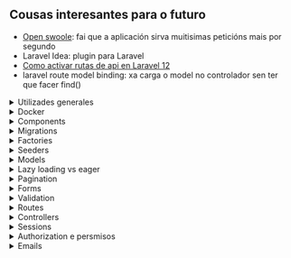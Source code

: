 ## Cousas interesantes para o futuro
* [Open swoole](https://www.youtube.com/watch?v=nGJOOS1Zd9Q&ab_channel=ThePrimeTime): fai que a aplicación sirva muitisimas peticións mais por segundo
* Laravel Idea: plugin para Laravel
* [Como activar rutas de api en Laravel 12](https://laracasts.com/discuss/channels/laravel/routesapiphp-removed-in-laravel-12-use-web-or-restore-it)
* laravel route model binding: xa carga o model no controlador sen ter que facer find()

<details>
<summary>Utilizades generales</summary>

# Utilidades generales
## Url completa da aplicación
Se queremos unha ruta da nosa aplicación coa url completa, para por exemplo un enlace
nun email, usaremos `url()`.

````php
url('/jobs/'.$job->id) //http://localhost:8000/jobs/204
````
Esto vai funcionar siempre, sustituindo localhost polo servidor no que estea a aplicacion
correndo.
</details>


<details>
<summary>Docker</summary>

# Docker
Me cago en dios para levantar esto.
* Esta usando php artisan serve para o servidor
  * Levantao ao levantar o docker porque llo puxen no Dockerfile

## Que facer todos os dias ao arrancar
1. Ir ao docker desktop e borrar os contenedores
2. Arrancalos e build
````shell
docker compose up -d --build
````

Igual tarda un pouco en arrancar a laravel_app, pero o final vai.

## Crear o proxecto de 0
1. Crear `docker-compose.yml`, con php e laravel, mysql e phpmyadmin:
````yaml
version: '3.8'

services:
  app:
    build:
      context: .
      dockerfile: Dockerfile
    container_name: laravel_app
    working_dir: /var/www
    volumes:
      - ./laravel-app:/var/www
    ports:
      - "8000:8000"
    depends_on:
      - mysql
    networks:
      - laravel

  mysql:
    image: mysql:8.0
    container_name: laravel_mysql
    restart: always
    environment:
      MYSQL_ROOT_PASSWORD: root
      MYSQL_DATABASE: laravel
      MYSQL_USER: laravel
      MYSQL_PASSWORD: secret
    ports:
      - "3306:3306"
    volumes:
      - db_data:/var/lib/mysql
    networks:
      - laravel

  phpmyadmin:
    image: phpmyadmin/phpmyadmin
    container_name: laravel_phpmyadmin
    environment:
      PMA_HOST: mysql
      MYSQL_ROOT_PASSWORD: root
    ports:
      - "8080:80"
    networks:
      - laravel

volumes:
  db_data:

networks:
  laravel:
````

2. Creamos a carpeta do proyecto laravel con:
````shell
docker run --rm -v [rutaAbsolutaDoDirectorioCoDockerCompose][/carpetaNovaProxectoLaravel]:/app composer create-project laravel/laravel .
````

3. DockerFile
````dockerfile
FROM php:8.2-cli

# Install system dependencies and extensions
RUN apt-get update && apt-get install -y \
    unzip \
    zip \
    git \
    curl \
    libzip-dev \
    && docker-php-ext-install zip pdo_mysql

# Install Composer
COPY --from=composer:latest /usr/bin/composer /usr/bin/composer

WORKDIR /var/www

# Start the Laravel dev server
CMD ["sh", "-c", "composer install && php artisan serve --host=0.0.0.0 --port=8000"]
````

4. Modificar o `.env` para poñer a conexion a bd
````dotenv
DB_CONNECTION=mysql
DB_HOST=mysql
DB_PORT=3306
DB_DATABASE=laravel
DB_USERNAME=laravel
DB_PASSWORD=secret
````

5. Facer a build e iniciar
````shell
docker-compose up --build -d
````
6. AH si e facer as migracións da bd pa ter usuarios sessions e asi:
````shell
docker exec -it laravel_app bash
cd /var/www
php artisan migrate
````
</details>


<details>
<summary>Components</summary>

# Components
Son a mellor forma de reutilizar codigo nas vistas, pequenos trozos de html
que se incluen en outras vistas, podendolle pasar datos.

## Como crealos e chamalos
Creanse en `resources/views/components` e chamanse dende outra vista facendo:
````html
<x-nomeFicheiroComponente ></x-x-nomeFicheiroComponente>
````

## Pasar datos
Hai tipos de datos que lle pasamos aos componentes
* Atributos: todos os atributos html que se queren añadir ao componente. Accedese a eles con `$attributes`
* Slots: os elementos que van ir dentro do componente. Podese acceder:
  * Mediante a variable `$slot`, que pilla todo o contido interior non nomeado
  * Named slots, ponselle un nome a ese contido
* Propiedades: sirven como os argumentos de unha función, son iguales aos atributos,
solo que no valor podeselle poñer logica de php.

#### Ejemplo:
O componente
````injectablephp
@props([
    'active' => false
])

<a
   class="{{ $active ? "bg-gray-900 text-white" : "text-gray-300 hover:bg-gray-700 hover:text-white"}} rounded-md px-3 py-2 text-sm font-medium"
   aria-current="{{ $active ? "true" : "false" }}"
    {{ $attributes }}
>
    {{ $slot }}
</a>
````
Usalo:
````injectablephp
<x-nav-link href="/" :active="request()->is('/')">Dashboard</x-nav-link>
````
</details>

<details>
<summary>Migrations</summary>

# Migracions
Son archivos para interactuar coa estructura da base de datos, tablas, columnas...
* Ubicanse en `database/migrations`

### Crear unha migración
1. Podese crear a man pero recomendase usar o comando:
````shell
php artisan make:migration
````
2. Crearanos o archivo con duas funcions, unha para facer a migración e outra para revertila en caso de ser necesario
   * Neste caso crea a tabla job_listing
````php
<?php

use Illuminate\Database\Migrations\Migration;
use Illuminate\Database\Schema\Blueprint;
use Illuminate\Support\Facades\Schema;

return new class extends Migration
{
    /**
     * Run the migrations.
     */
    public function up(): void
    {
        Schema::create('job_listing', function (Blueprint $table) {
            $table->id();
            $table->string('name')->unique();
            $table->float('salary');
            $table->timestamps();
        });
    }

    /**
     * Reverse the migrations.
     */
    public function down(): void
    {
        Schema::dropIfExists('job_listing');
    }
};
````

### Ejecutar migracions
Por muitas que creemos se non as ejecutamos non van facer nada, para ejecutalas:

#### Todas
````shell
php artisan migrate
````
#### Unha en concreto
````shell
php artisan migrate --path --path=database/migrations/2024_04_25_123456_create_jobs_table.php
````
#### Borrar todo e facer as migracions de 0
````shell
php artisan migrate:fresh
````
#### Facer rollback de migracions
Suponse que solo vai afectar as tablas afectadas polas últimas migracions (e borra datos)
````shell
php artisan migrate:rollback
````
Se solo queremos que afecte en concreto as tablas das `2 ultimas`:
````shell
php artisan migrate:rollback --step=2
```` 

</details>

<details>
<summary>Factories</summary>

# Factories
EXTENDER MAIS A INVESTIGACIÓN EN ESTO

Valen para crear instancias de objetos con datos falsos, moi utiles para
test sobretodo ou facer un seed da base de datos.

## Creación
1. Crear unha factory para o modelo Post
````shell
php artisan make:factory PostFactory --model=Post
````
2. Indicar os datos a generar:
````php
class PostFactory extends Factory
{
    /**
     * Define the model's default state.
     *
     * @return array<string, mixed>
     */
    public function definition(): array
    {
        return [
            'name' => fake()->title,
            'content' => fake()->sentence(),
            'user_id' => User::inRandomOrder()->first()?->id
        ];
    }
}
````

## Uso
Para por ejemplo crear na bd 50 Posts con datos falsos:
````php
Post::factory(50)->create();
````

</details>

<details>
<summary>Seeders</summary>

# Seeders
Gardanse en `database/seeders`.

Basicamente, son clases que nos sirven para poblar a base de datos. Podemos usar clases
genericas que poblen toda a base de datos(`DatabaseSeeder.php`), ou chamar a unha personalizada
que solo meta datos en certas tablas que nos digamos.

Esto combinado cos factories, fai que poblar a base de datos sexa unha chorrada, porque chamamos
aos factories das clases dentro do seeder e xa fan todo. Tamen podemos chamar a outros seeders.

## Seeders personalizados
Podemos crear seeders personalizados que solo metan datos en x tablas, xa sexa por manter
o codigo mais ordenado, para un test en concreto, modelo en concreto...

1. Facer a clase
````shell
php artisan make:seeder
````
2. Modificala, nesta por ejemplo chamase ao factory de Job e Employee
````php
class JobEmployeeSeeder extends Seeder
{
    /**
     * Run the database seeds.
     */
    public function run(): void
    {
        Employee::factory(30)->create();
        Job::factory(200)->create();
    }
}
````

4. Ahora podemos:
* Chamala dende outros seeders, por ejemplo dende `DatabaseSeeder.php`:
````php
class DatabaseSeeder extends Seeder
{
    /**
     * Seed the application's database.
     */
    public function run(): void
    {
        User::factory(10)->create();

        $this->call(JobEmployeeSeeder::class); //chamamos ao seeder
    }
}
````
* Usala directamente para facer ese seed:
````shell
php artisan db:seed --class=JobEmployeeSeeder
````

## Migracións con seed
Despois de facer unha migración, podemoslle indicar que faga o seed da base de datos.
Ej. migración fresh que fai seed despois de crear toda a estructura
````shell
php artisan migrate:fresh --seed
````
Tamen podemos facer a migración con un seeder en concreto:
````shell
php artisan migrate:fresh --seed --seeder=YourCustomSeeder

````


</details>

<details>
<summary>Models</summary>

# Models
Un modelo non é mais que unha clase que representa unha tabla da base
de datos. Podense establecer relacións entre modelos e facer consultas
sen escribir nada de sql, cousa que para facer CRUDs fai que se fagan
nunha patada.

## Creación
Para crear o modelo podemos usar o comando de artisan, e ademais indicamos
que tamen cree a migración e o factory correspondiente (`-mf`):
````shell
php artisan make:model -mf Proba
````

Exemplo de un modelo que:
* usa o trait de HasFactory para poder usar a factoria
* gardase na tabla `job_listing`
* ten 2 atributos que se poden asignar masivamente ('name','salary')
* ten unha relación `Job N:1 Employee `
````php
class Job extends Model
{
    use HasFactory;

    protected $table = 'job_listing';
    protected $fillable = [
        'name',
        'salary'
    ];

    public function employee(){
        return $this->belongsTo(Employee::class,'idEmployee');
    }
}
````

## Tabla
Para indicar un nombre de tabla distinto, indicase no modelo o atributo `table`.
````php
protected $table = 'job_listing';
````

## Atributos
### Fillable
Para indicar os atributos se poden asignar de forma masiva (usando `create`)
hai que indicalos no atributo `fillable`:
````php
protected $fillable = [
    'name',
    'salary'
];
````
De esta maneira, os atributos que non estean indicados en fillable non se gardarán
ao usar create.
Ej.:
````php
Job::create([
    'name' => 'Jorge',
    'salary' => 5000,
    'isAdmin' => true //este valor non se vai gardar
]);
````
### Guarded
Por outro lado, guarded fai todo o contrario que fillable. Permitiran gardarse todas
os atributos do modelo menos os indicados en guarded:
````php
protected $guarded = [];
````
Neste caso permitiran gardarse todos os atributos do modelo.

## Soft delete
Se queremos que o modelo non se borre realmente da bd ao facer `->delete()` senon que teña un campo
que indique a fecha na que se borrou:
1. Use `SoftDelete` no modelo.
````php
class Post extends Model
{
    use SoftDeletes;
````
2. Na migración da tabla, añadir un campo `->softDeletes()`:
````php
Schema::table('posts', function (Blueprint $table) {
    $table->softDeletes();
});
````

### Como funcionará
````php
$post->delete(); // Sets deleted_at timestamp
Post::all(); // Only where deleted_at IS NULL
Post::withTrashed()->get(); //Include soft-deleted records
Post::onlyTrashed()->get(); //Get only soft-deleted records
$post->restore(); //Restore a soft-deleted record
$post->forceDelete(); //Permanently delete
$post->trashed() //know if a post is softdeleted
````

### Soft delete en relacións
Para que nos dea unha relación que esta soft deleted, hai que indicalo con `withTrashed`:
````php
$user->posts()->withTrashed()->get();
````

Para facer soft deletes ou recuperar tamen das relacións `belongsToMany`:
````php
class User extends Model
{
    use SoftDeletes;

    protected static function booted()
    {
        static::deleting(function ($user) {
            if (! $user->isForceDeleting()) {
                $user->posts()->delete();
            }
        });

        static::restoring(function ($user) {
            $user->posts()->withTrashed()->restore();
        });
    }

    public function posts()
    {
        return $this->hasMany(Post::class);
    }
}
````

## casts()
Se queremos que o atributo sexa dunha forma no modelo pero distinta na bd indicamolo na funcion
`casts()`.

Por ejemplo temos un campo de texto que ten un json na bd, e queremos que cando estea no modelo
sea un array:
1. Na bd
````json
{"theme":"dark","notifications":true}
````
2. Migracion:
````php
Schema::table('users', function (Blueprint $table) {
    $table->json('settings')->nullable();
});
````
3. No modelo:
````php
protected function casts(): array
{
    return [
        'settings' => 'array',
    ];
}
````
4. Ahora podemos facer:
````php
$theme = $user->settings['theme'];
````

## Relacions
Para acceder aos datos dunha relación, crearemos funcions que se chamen igual
que o modelo ao que fai referencia a fk, e que devolverán unha objeto de relación.

Ao crear esta función, poderemos acceder a ela de duas maneiras:
* Property style access(`$job->employee`): que nos vai devolver o objeto Employee da 
relacion
* Method access(`$job->employee()`): vainos devolver o objeto de relación, no cal podemos
aplicar mais funcions de consulta.

### belongsTo (N:1)
Cando se usa na función de un modelo, indica que o modelo é o que ten a fk da relación.

Neste caso, un job terá un employee, e a función solo devolvera un objeto Employee.

````php
public function employee(){
    return $this->belongsTo(Employee::class,'idEmployee');
}
````
* `idEmployee`: indica o nome da fk na tabla jobs (opcional, necesario se indicamos
un nombre de columna non convencional como en este caso)

### hasMany (1:N)
O modelo que a usa NON ten a fk da relación. Vai devolver unha collection de
objetos da clase indicada.

Neste caso un Employee ten multiples Jobs (1:N).
````php
public function jobs(){
    return $this->hasMany(Job::class,'idEmployee');
}
````
* `idEmployee`: indica o nome da columna da tabla jobs que fai referencia a fk de
employes

### belongsToMany (N:N)
Relación na que ambas partes teñen multiples relacións entre elas, usando unha taboa
de relación.

Migración da taboa de relación:
````php
Schema::create('post_tag', function (Blueprint $table) {
    $table->id();
    $table->foreignIdFor(\App\Models\Post::class,'postId')->constrained()
        ->cascadeOnDelete();
    $table->foreignIdFor(\App\Models\Tag::class,'tagId')->constrained()
        ->cascadeOnDelete();
    $table->timestamps();
});
````

Exemplo do metodo dende Post:
````php
public function tags(){
    return $this->belongsToMany(Tag::class, 'post_tag', 'postId', 'tagId');
}
````
Todos estes parametros son necesarios solo se puxemos nomes fora do estantar
* `post_tag`: nome da taboa de relación
* `postId`: nome da columna da tabla de relación que fai referencia a fk do modelo
que no que se esta definindo a función (Post en este caso)
* `tagId`: nome da columna da tabla de relación que fai referencia a fk do modelo da
outra parte da relación (Tag en este caso)
</details>

<details>
<summary>Lazy loading vs eager</summary>

# Lazy loading vs eager
Son maneiras de cargar os datos das relacións no noso programa
* `lazy`(defecto): carganse os datos (faise outra query) solo cando se quere acceder a relación
* `eager`: carganse os datos tanto do modelo como das relacións indicadas todos xuntos

## Lazy
Se non se indica, as relacións cargaranse como lazy.
````php
$job->employee //farase unha query para coller a info da tag
````
## Eager
Cargaranse os datos das relacións indicadas xunto cos modelos:
````php
$jobs = Job::with('employee')->get();
foreach ($jobs as $job) {
    echo $job->employer->name; //non fai mais queries
}
````
Tamen se pode indicar de cargar a relación despois de facer a query:
````php
$jobs = Job::all();
$jobs->load('employer');
````
E se queremos cargar as nested relations tamen podemos, por ejemplo, de cada Employee
tamen cargar o address:
````php
$jobs = Job::with('employee.address')->get();
````

### Cargar todas as relacións
Podemos cargar todas as relacións sen indicar o nome de cada unha con:
````php
$employees = Employee::all()->withRelationshipAutoloading();
````
E se nin siquiera queremos poñer eso, senon que sea o defecto da nosa aplicación
(NON RECOMENDADO) en `AppServiceProvider`:
````php
public function boot(): void
{
    Model::automaticallyEagerLoadRelationships();
}
````


## n+1 query problem
É un problema que ocurre cando cargamos as relacións de maneira `lazy`, é dicir, que
non van estar dispoñibles os datos ata que queremos acceder a eles, momento no que
se fai unha query a bd para obtelos. De ahí o nome n+1, xa que facemos a query para
obter o objeto, e unha query para cada relación.

Ejemplo, por cada Employee, fai unha query para buscar os Job:
````php
$employees = Employee::all();
$employees->each(function ($e){
    $jobs = $e->jobs;
});
````

Para que esto non pase, usaremos o loading `eager`.

### Configurar para que lance error cando se faga lazy loading
En `AppServiceProvider`:
````php
public function boot(): void
{
    Model::preventLazyLoading();
}
````

</details>

<details>
<summary>Pagination</summary>

# Pagination
Se non queremos cargar todos os datos xuntos (recomendado) teremos que usar paginación,
que basicamente aplica un limit con un offset a query.

Ejemplo basico
1. Aplicar paginación na consulta, neste caso de 4 en catro:
````php
$jobs = Job::with('employee')->paginate(4);
````
2. Mostrar os botons para ir a siguiente pagina na vista:
````php
{{ $jobs->links() }}
````

## Formas de paginación
Hai basicamente 3 formas distintas de paginación:
* `paginate()`: a mais costosa en terminos de eficiencia, pero indica o numero de paginas
e podense mover entre as paginas.
* `simplePaginate()`: mais eficiente que paginate xa que non fai un count de todos os resultados.
Solo mostra os botons de atras e siguiente.
* `cursorPaginate()`: a mais eficiente, xa que usa cursores e non OFFSET. Usado en grandes
cantidades de datos que se teñen que actualizar frecuentemente.

❗ Diferencia importante cursorPaginate. En vez de pasar o numero de pagina por a url (`/posts?page=7`)
pasa un cursor(`/posts?cursor=eyJqb2JfbGlzdGluZy5pZCI6NCwiX3BvaW50c1RvTmV4dEl0ZW1zIjp0cnVlfQ`), que é o pointer en base64 ao ultimo item da pagina actual. Con esto, laravel
sabe dende que item seguir a siguiente pagina, ainda que se añadan mais items a tabla non vai
afectar, cousa que si pasa con paginate e simplePaginate, xa que usan offset.

### Paginate
É o mais lento, pero o mais completo en terminos de usabilidad. Mostra a cantidad de 
resultados e permite navegar mediante o  numero de pagina.
````php
$jobs = Job::with('employee')->paginate(4);
````
### SimplePaginate
Igual que paginate, pero mais eficiente, xa que non fai un count dos resultados.
Permite navegar con botons de atras e adiante.
````php
$jobs = Job::simplePaginate(2);
````

### CursorPaginate
A mais eficiente e robusta, perfecta para aplicacións con scroll infinito ou apis.
Como xa expliquei arriba, usa cursor en vez de offset.

⚠️Os datos da consulta deben de estar ordenador por un campo UNICO e indexado(id por ejemplo),
xa que senon non sabería dende que item seguir na siguiente pagina.

Puntos bos✔️:
* A mais rapida
* Robusta, a paginacion non cambia ainda que se inserten ou borren elementos da tabla.

Contras❌:
* Non se pode acceder a url facilmente, hai que pasar na resposta tanto o siguiente
como o anterior cursor.

Uso:
````php
$jobs = Job::cursorPaginate(2); //pagina de 2 en 2
````

#### Ejemplo de api
Devolve a resposta xunto co anterior e siguiente cursor (null se non hai mais).

Atención ao detalle de por que campos ordena, created_at e id. Non podería ordenar solo
por o campo created_at, xa que pode haber varios registros co mismo valor. Por eso
despois tamen ordena por o id, un campo unico e indexado.
````php
use App\Models\Post;
use Illuminate\Http\Request;

public function index(Request $request)
{
    $posts = Post::orderBy('created_at', 'desc')
                 ->orderBy('id', 'desc')
                 ->cursorPaginate(20);

    return response()->json([
        'data' => $posts->items(),
        'next_cursor' => $posts->nextCursor()?->encode(), // Nullable safe operator
        'prev_cursor' => $posts->previousCursor()?->encode(),
    ]);
}
````
Para entendelo en profundidad. Vamonos poñer no caso que estamos na pagina 3, e o ultimo
item ten o id `123` e fui creado `2025-04-30T10:00:00`:

1. Laravel creará o cursor en base64 a partir do json con estes dous datos:
````json
{
  "created_at": "2025-04-30T10:00:00",
  "id": 123
}
````
2. O que nos daría un cursor:
````php
eyJjcmVhdGVkX2F0IjoiMjAyNS0wNC0zMFQxMDowMDowMCIsImlkIjoxMjN9
````
3. Con ese cursor, ao pasar a pagina 4 fará a siguiente query:
````sql
SELECT * FROM posts
WHERE
    (created_at < '2025-04-30 10:00:00')
   OR (
        created_at = '2025-04-30 10:00:00'
        AND id < 123
    )
ORDER BY created_at DESC, id DESC
LIMIT 21;
````
O where pode parecer algo raro, xa que parece que o OR fai cortocircuito en sql, pero non,
ambas condicions son evaluadas. Ainda así, a logica é a misma, xa que se o created_at
é menor que a fecha do cursor, a segunda condición xa non vai importar, xa que a primeira
true, polo que a fila vaise incluir nos resultados.
Asi que: 
1. Comproba que a fecha sea mais antigua que a do cursor
2. SOLO IMPORTA SE A PRIMEIRA NON SE CUMPLE. Comproba que a fecha sexa igual que a do
cursor, pero o id sexa menor. De esta maneira se hai filas coa misma fecha, incluense
igualmente se o id é menor.

## Uso da paginación en vistas
É moi sencillo, simplemente na vista poñemos:
````php
<div>{{ $jobs->links() }}</div>
````

Laravel por defecto pensará que estamos usando tailwind, asi que se o estamos facendo
xa se vai ver ben de por si os enlaces. Se queremos modificar a forma na que se ven,
hai que facer cambios.

### Personalizar vista de paginación
Para personalizar como se ve a paginación, non podemos facelo directamente, xa que as
vistas de como se ve están en vendor, na carpeta de dependecias de composer, asi que
primeiro hai que facer unha copia da vista de paginación a nosa carpeta publica e 
despois moidicala.

1. Copiar as vistas de paginación:
````shell
php artisan vendor:publish
````
![que seleccionar](imagenesApuntes/img.png)
2. Se imos usar tailwind, podemos deixar solo `tailwind.blade.php` e borrar o resto,
xa que se despois cambiamos por ejemplo por boostrap e non temos as vistas en resources,
simplemente vai mirar na carpeta vendor por elas.
3. Modificamos a vista `tailwind.blade.php` (neste caso) e xa veremos os cambios.
4. (Opcional). Se queremos cambiar para que use por defecto a vista de boostrap5 por ejemplo,
modificaremos `AppServiceProvider`:
````php
public function boot(): void
{
    Paginator::useBootstrapFive();
}
````
</details>

<details>
<summary>Forms</summary>

# Forms
## CSRF
CSRF (Cross Site Request Forgery) é un tipo de ataque no que unha pagina maliciosa
fai un post dende o navegador de un usuario coa sesion iniciada na nosa pagina. 

Poñamos o caso no que un usuario inicia sesion no seu banco, crease a cookie de session non?
Ahora imaginate que entra nunha web maliciosa que fai un post para cambiar a contraseña a ese
mismo banco, de normal non podería xa que tería que iniciar sesion, pero ao existir a cookie
no navegador da victima a aplicación pensa que esta autenticado, e deixalle cambiar a cookie.

### @csfr
Solucionar esto en laravel é moi facil, dentro de cada formulario poremos `@csrf`:
````php
<form method="post" action="/jobs">
        @csrf
````

O que fai esto é crear un campo hidden con un token unico, o cal se enviará xunto co resto de
campos ao POST. Este token crease como atributo dentro da sesion do usuario, e se o token enviado no POST
non coincide laravel devolve un `419`;

</details>

<details>
<summary>Validation</summary>

# Validation
En laravel é moi simple validar formularios e mostrar os errores. Usaremos o metodo validate, ao cal lle 
pasaremos asociativo con atributo => validacions. Se a request non pasa a validación, laravel fai un redirect
back, facendo que:
* o old input sea flasheado na session
* teñamos os errores disponibles en `$errors`

Ejemplo de unha validación simple:
1. No controlador, usaremos `request()->validate` para validar os campos. 
   - Se todo valida, devolvenos un array asociativo co nome do campo e o valor do formulario.
   - Se falla, fai redirect back flasheando a old data na session e pasando os `$errors` a vista.

````php
Route::post('/jobs',function (){
    $validated = request()->validate([
        'name' => ['required', 'min:3'],
        'salary' => ['numeric']
    ]);

    Job::create($validated);

    return redirect('/');
});
````
2. Na vista, despois podemos usar a variable `$errors` directamente (esta sempre dispoñible) para mostrar os errores e 
`old()` para coller os datos antiguos da session.
````php
<div class="mt-10 grid grid-cols-1 gap-x-6 gap-y-8 sm:grid-cols-6">
    <div class="sm:col-span-4">
        <label for="name" class="block text-sm/6 font-medium text-gray-900">Job Name</label>
        <div class="mt-2">
            <div class="flex items-center rounded-md bg-white pl-3 outline-1 -outline-offset-1 outline-gray-300 focus-within:outline-2 focus-within:-outline-offset-2 focus-within:outline-indigo-600">
                <input type="text" value="{{ old('name') }}" name="name" id="name" class="block min-w-0 grow py-1.5 pr-3 pl-1 text-base text-gray-900 placeholder:text-gray-400 focus:outline-none sm:text-sm/6" placeholder="Plumber">
            </div>
        </div>
        @error('name')
            <x-error>{{ $message }}</x-error>
        @enderror
    </div>
</div>
````

## FormRequest personalizados
Podemos crear os nosos Request personalizados, os cales se lle pasarán como argumento ao controlador en vez de o Request
normal.

Con esto, a parte de moita mais reusabilida das reglas de validación, xa nin siquiera teremos que facer o validate dentro
do controlador, laravel faino automaticamente antes de que a request chegue a el:
````php
Route::post('/jobs', function (StoreJobRequest $request) { //se a validacion falla non se executa o controller
    Job::create($request->validated()); //collemos todos os parametros validados
    return redirect('/')->with('success', 'Job created!');
});
````

### Creación
Para crear un novo FormRequest:

1. Creamolo con artisan:
````shell
php artisan make:request StoreJobRequest
````
### Authorize
Donde se inclue a logica que indica que o usuario ten permiso para realizar esa acción ou non. No caso de devolver
false devolvería unha resposta con codigo:
* `403` Forbidden: se esta logueado pero non ten permisos. Ten sentido que por defecto sempre devolva esta e non un
401 Unauthorized(necesitas estar logueado) porque a ruta xa debería ter un middleware que checkeara que esta logueado
antes de chegar ao controlador e ejecutar o FormRequest

Se queremos, podemos cambiar o funcionamiento por defecto facendo Override de `failedAuthorization()`:
````php
protected function failedAuthorization()
{
    throw new AuthorizationException('Son un mensaje meu, tes que estar logueado!!', 401);
}
````

### Rules
Donde se indican as reglas de validación:
````php
public function rules(): array
{
    return [
        'name' => ["required","string","min:3","unique:job_listing,name"],
        "salary" => ["nullable","numeric"]
    ];
}
````
#### Validar custom objects ou arrays
````php
public function rules()
{
    return [
        'items' => 'required|array',
        'items.*.name' => 'required|string',
        'items.*.price' => 'required|numeric|min:0',
    ];
}
````

### PrepareForValidation
Se queremos cambiar os atributos antes de facer a validación, faremolo aquí:
````php
protected function prepareForValidation()
{
    $this->merge([
        'salary' => str_replace(',', '', $this->salary),
    ]);
}
````

## Ciclo de vida das validacions
Para entender ben as validacións, vou explicar ben o ciclo de vida, diferenciando tamen as validacións por api e por web,
as cales devolveran un json ou un redirect back cos errores respectivamente automaticamente gracias ao Handler.

1. Dentro do noso objeto request `StoreJobRequest` teremos as reglas de validación:
````php
class StoreJobRequest extends FormRequest
{
    public function rules()
    {
        return [
            'name' => ['required', 'min:3'],
            'salary' => ['nullable', 'numeric'],
        ];
    }

    public function authorize()
    {
        return true;
    }
}
````
2. Se as validacions fallan, laravel chama ao metodo `failedValidation()`, o cal lanza unha `ValidationException`.
   - podese sobreescribir o metodo failedValidation para cambiar o comportamento
3. Esta excepcion é recollida polo `Handler.php`, o cal comproba se a request espera un json para automaticamente
elegir se facer un redirect back ou mandar un json cos errores.
````php
if ($request->expectsJson()) {
    return $this->invalidJson($request, $exception);
} else {
    return redirect()->back()->withErrors(...)->withInput();
}
````
4. No caso de esperar un json, ejecutase o metodo `invalidJson()`:
````php
protected function invalidJson($request, ValidationException $exception)
{
    return response()->json([
        'message' => $exception->getMessage(),
        'errors' => $exception->errors(),
    ], $exception->status);
}
````

### Que nos permite este comportamento
Que esto funcione así, permitenos usar o mismo objeto Request tanto para a api como para web, tendo solo que escribir
as reglas de validación 1 vez, xestionando o tipo de resposta automaticamente.

`web.php`:
````php
Route::view('/jobs/create', 'jobs.create');
Route::post('/jobs', function (StoreJobRequest $request) {
    Job::create($request->validated());
    return redirect('/')->with('success', 'Job created!');
});
````
`api.php`:
````php
Route::post('/jobs', function (StoreJobRequest $request) {
    $job = Job::create($request->validated());
    return response()->json(['job' => $job], 201);
});
````

</details>

<details>
<summary>Routes</summary>

# Routes
Para ver todas as rutas da aplicación, sen incluir as de vendor:
````shell
php artisan route:list --except-vendor
````

## Route model binding
Se non queremos estar facendo `findOrFail` continuamente nos controladores, podemos facer que se cargue o modelo
automaticamente xa na definición da ruta.

````php
Route::get('/jobs/{job}/edit',function (Job $job){
    return view('jobs.edit',compact('job'));
});
````

Indicar que Laravel ejecuta antes o Model binding que o FormRequest para a validación. Guay!!

Se queremos que o campo polo que busque o modelo na bd non sexa o id, podemos:
1. Indicalo no parametro da ruta:
````php
Route::get('/jobs/{job:name}/edit',function (Job $job){
    return view('jobs.edit',compact('job'));
});
````
2. Indicalo no propio modelo, polo que aplicará a todas as rutas:
````php
public function getRouteKeyName()
{
    return 'name';
}
````

### Customizar o que pasa se non se encontra o resource
Usaremos a funcion missing para indicar que facer (se non queremos o por defecto error 404)
````php
Route::resource('photos', PhotoController::class)
    ->missing(function (Request $request) {
        return Redirect::route('photos.index');
    });
````

</details>


<details>
<summary>Controllers</summary>

# Controllers
Obviamente, non imos poñer toda a logica de cada ruta no arquivo de rutas, para eso creamos controladores,
con funcions que gestionan a logica das rutas.

Para crear un controlador:
````shell
php artisan make:controller
````

## Tipos
Poderemos crear varios tipos:
* **Empty**: crea un controlador vacio
* **Resource**: con todos os metodos necesarios para CRUD
* **Singleton**: igual que resource, pero non pasa o id do modelo a ruta.
* **API**: o mismo que resource, pero sin o `edit` e `create`
* **Invokable**: con un unico metodo `__invoke()`

Ao final solo cambian na cantidad de metodos e nos argumentos que se lle pasan a cada un.

### Empty controller
Creanse manualmente todos os metodos e chamase o controlador como se queira, a pelo:
````php
class JobController extends Controller
{
    public function search($name)
    {
        // Custom logic
    }
}
````
No router:
````php
Route::get('/jobs/search/{name}', [JobController::class, 'search']);
````

### Resource controller
Vai ter todos os metodos necesarios para facer CRUD:
````php
class ExampleController extends Controller
{
    public function index() {}       // GET /resource
    public function create() {}      // GET /resource/create
    public function store(Request $request) {} // POST /resource
    public function show($id) {}     // GET /resource/{id}
    public function edit($id) {}     // GET /resource/{id}/edit
    public function update(Request $request, $id) {} // PUT/PATCH /resource/{id}
    public function destroy($id) {}  // DELETE /resource/{id}
}
````
Ahora para usalo nas rutas, simplemente faremos:
````php
Route::resource('examples', ExampleController::class);
````
Esto vai crear todas as rutas automaticamente cos nomes estandar:

| Verb   | URI                      | Action           | Method      |
| ------ | ------------------------ | ---------------- | ----------- |
| GET    | /examples                | examples.index   | `index()`   |
| GET    | /examples/create         | examples.create  | `create()`  |
| POST   | /examples                | examples.store   | `store()`   |
| GET    | /examples/{example}      | examples.show    | `show()`    |
| GET    | /examples/{example}/edit | examples.edit    | `edit()`    |
| PUT    | /examples/{example}      | examples.update  | `update()`  |
| DELETE | /examples/{example}      | examples.destroy | `destroy()` |

### Excluir rutas
Se non queremos que se creen todas as rutas, podemos excluilas con:
````php
->only(['index']) //solo crea a ruta index
->except(['destroy']); //non crea a ruta da funcion destroy
````
### API controller
Funciona exactamente igual que ResourceController, pero sin os metodos e rutas `create` e `edit`, xa
que a api non os necesita.

Para usalo nas rutas:
````php
Route::apiResource('examples', ExampleApiController::class);
````

### Invokable
Se o controlador solo vai ter un metodo, chamaraselle `__invoke()`:
````php
class ExampleInvokableController extends Controller
{
    public function __invoke(Request $request) {}
}
````

Ahora nas rutas non lle hai que indicar o metodo a ejecutar, laravel xa ejecuta __invoke por defecto:
````php
Route::get('/example', ExampleInvokableController::class);
````

### Singleton
É igual que resources, pero non pasa o id do modelo a ruta, xa que solo pode haber unha ocurrencia.

Por poñer un ejemplo, un usuario ten un `perfil`, non ten sentido a ruta `perfiles/{id}`, tería que ser
directamente `/perfil`. Despois no controlador xa se pilla o perfil a partir do usuario autenticado.

Ejemplo de show:
````php
public function show()
{
    $job = Job::find(1);
    return view('jobs.show',compact('job'));
}
````

#### Uso en rutas
De normal solo se crearán as rutas `show`, `edit`, `update`. Se queremos que tamen se creen as de 
crear e borrar:
* `->creatable()`
* `->destroyable()`
````php
Route::singleton('perfil', PerfilController::class)
    ->creatable()
    ->destroyable();
````

Esto vai crear estas rutas:

| Verb   | URI            | Action         | Controller Method |
| ------ | -------------- | -------------- | ----------------- |
| GET    | /perfil        | perfil.show    | `show()`          |
| GET    | /perfil/create | perfil.create  | `create()`        |
| POST   | /perfil        | perfil.store   | `store()`         |
| GET    | /perfil/edit   | perfil.edit    | `edit()`          |
| DELETE | /perfil        | perfil.destroy | `destroy()`       |

---



</details>

<details>
<summary>Sessions</summary>

# Log in e Registration

Unha maneira xa out of the box de gestionar as sesion é con laravel Breeze.

## Crear usuarios e iniciar sesion
### Crear
````php
public function store(StoreRegistrationRequest $request){
    $user = User::create($request->validated());

    Auth::login($user);

    return redirect('/jobs');
}
````

### Facer login
````php
public function store(Request $request){
    $validated = $request->validate([
        'email' => ['required','email'],
        'password' => ['required']
    ]);

    //try to log in
    $loggedIn = Auth::attempt($validated);
        //back with errors
        if (!$loggedIn){
            throw ValidationException::withMessages([
                "email" => "Those credentials do not match"
            ]);
        }

    $request->session()->regenerate();

    //redirect to dashboard
    return redirect('/');
}
````

## Vistas
### Autenticado ou no
Para renderizar unha cousa ou outra según este ou no autenticado usamos `@guest` e `@auth`:
````php
@guest
    <x-nav-link href="/login" :active="request()->is('login')">Login</x-nav-link>
    <x-nav-link href="/register" :active="request()->is('register')">Register</x-nav-link>
@endguest()

@auth
    <form type="POST" action="/login">
        @csrf
        @method('DELETE')
        <x-form-button>Logout</x-form-button>
    </form>
@endauth()
````

</details>

<details>
<summary>Authorization e persmisos</summary>

# Authorization

Hai varias maneiras de facer autorización:
1. `Inline` authorization: dentro do controlador
2. `Gate`: basicamente funcions definidas con un nombre en `Gate` que devolven true ou false
3. `Middleware`: usar gate, pero a nivel de rutas, polo que xa non chega ao controlador se non a cumple
4. 


## Inline
Facelo directamente no controlador, facendo as comprobacions unha por unha:
````php
public function edit(Job $job)
{
    if (Auth::guest()){
        return redirect('/login');
    }

    if ($job->employee->user->isNot(Auth::user())){
        abort(403);
    }

    return view('jobs.edit',compact('job'));
}
````

## Gate
Crea funcions nomeadas que despois se usan con varias funcions:
* `authorize`: automaticamente fai un abort(403)
* `allows`: devolve true se ten permiso
* `denies`: devolve true se NON ten permiso
* `policies`: basicamente, xuntar as Gates nunha clase para cada Modelo

Indicar que o `User` será o usuario autenticado e é inyectado automaticamente por laravel. Se non esta
autenticado xa nin siquiera ejecuta a función.

````php
Gate::define('edit-job',function (User $user, Job $job){
    return $job->employee->user->is(Auth::user());
});

Gate::authorize('edit-job',$job);

return view('jobs.edit',compact('job'));
````

Esto non é moi util xa que a gate solo esta dispoñible no controlador na que a definamos, por eso se poden
definir no `AppServiceProvider` e estaran dispoñibles en toda a app. Para aplicacions moi pequenas esto pode
valer pero non é nada sostenible.

### Can e cannot
Podemos comprobar se o usuario pode realizar x Gate con `can() e cannot()`:
````php
Auth::user()->can('edit-job',$job)
Auth::user()->cannot('edit-job',$job)
````

Moit util en vistas, para incluir ou non cousas según permisos:
````php
@can('edit-job',$job)
    <div>
        <x-button href="/jobs/{{ $job->id }}/edit">Edit job</x-button>
    </div>
@endcan
````

## Middleware
Usaremos as gates creadas a nivel de ruta

### Can
Podemos chamar a can ao estar creando a ruta, pasandolle os modelos necesarios
````php
Route::get('/jobs/{job}/edit', [JobController::class, 'edit'])->name('jobs.edit')
    ->middleware('auth')
    ->can('edit-job','job'); //aplica a Gate pasandolle o job da ruta
````

## Policy
Para cada modelo, poderemos crear unha Policy, basicamente xuntando todas as Gates que usaremos
para limitar o acceso a ese modelo.

Creanse na carpeta `app/Policies`.

Se seguimos estandares(telo en `app/Policies` e que se chame `NomeModeloPolicy`),
Laravel automaticamente usará esa policy para ese modelo.

Se queremos que siga [outra nomenclatura](https://laravel.com/docs/12.x/authorization#policy-discovery).

### Creación
1. Para crear unha policy para Job:
````shell
php artisan make:policy
````

2. Ejemplo da policy con unha funcion edit:
````php
class JobPolicy
{
    public function edit(User $user, Job $job): bool{
        return $job->employee->user->is($user);
    }
}
````

### Uso
Usanse como as Gates, simplemente en vez do nombre da gate usase o nome do metodo na policy.
A clase policy a usar sabea a partir do modelo, como comentei arriba.

Ejemplo:
````php
Route::get('/jobs/{job}/edit', [JobController::class, 'edit'])->name('jobs.edit')
    ->middleware('auth')
    ->can('edit','job');
````

</details>

<details>
<summary>Emails</summary>

# Envio de correos
Para mandar un correo, usaremos a clase `Mail` (`\Iluminate\Support\Facades\Mail`)

O obxeto que lle pasaremos a esta clase para ser enviado será `Mailable`, o cal representará
o correo a enviar, con toda a info.

## Configuración
Para editar a configuración do envio de mails, faremolo en `config/mail.php`.

### Configuración de credenciales
Para configurar os datos importantes como o host, username e password de correo e asi faise no
`.env`:

````dotenv
MAIL_MAILER=smtp
MAIL_HOST=sandbox.smtp.mailtrap.io
MAIL_PORT=2525
MAIL_USERNAME=proba
MAIL_PASSWORD=proba123
MAIL_SCHEME=null
MAIL_FROM_ADDRESS="info@jorgeBlanco.com"
MAIL_FROM_NAME="Jorge Blanco"
````

## Mailable
Normalmente, crearemos unha clase mailable para cada acción na que queremos enviar un mail, por
ejemplo a creación de un novo Job.

### Creacion
Normalmente, crearemos unha clase mailable para cada acción na que queremos enviar un mail, por
ejemplo a creación de un novo Job.

O normal xa é crear a view relacionada con ese mailable no momento de crealo.

1. Crear un mailable:
````php
php artisan make:mail
````
2. Xa teremos a clase e a vista que vai devolver creada.

Dentro da clase creada teremos varios metodos:
- `envelope()`: usada para configurar o asunto do correo
- `content()`: devolvese a vista asociada ao Mailer que conten o contido do correo
- `attachments()`: arquivos adxuntados

#### envelope()
Aquí indicaremos o asunto, e tamen poderemos redefinir cousas como o from e o replyTo
````php
public function envelope(): Envelope
{
    return new Envelope(
        subject: 'Job Posted',
        from: 'outroCorreoDistinto@gmail.com', //non se suele cambiar
        replyTo: 'responderAEste@gmail.com' //nin esto
    );
}
````

#### content()
❗ ATENCIÓN, todas os atributos publicos do objeto Mailable van estar disponibles dentro da
vista que usa content, asi que xa nin llos temos que pasar. Usamos with pa variables non publicas
ou pa cousas que non temos como atributo na clase e queremos ter na vista.

Aqui devolvemos a vista con todo o contido html do correo, poderemoslle pasar parametros
coma siempre fixemos cas vistas:
````php
public function content(): Content
{
    return new Content(
        view: 'mail.job-posted',
        with: [
            'job' => $this->job
        ]
    );
}
````

#### attachments()
Ficheiros adjuntos
````php
public function attachments()
{
    return [
        Attachment::fromPath('/path/to/file.pdf'),
    ];
}
````

## Uso
Para usar o mailable que creamos e mandar o correo:
````php
Mail::to($request->user()->email)->send(
    new JobPosted($job)
);
````

Indicar que nin siquiera fai falta indicar o `->email` do user, se mandamos o user
laravel xa vai coller o seu correo.

</details>




